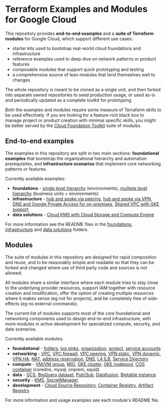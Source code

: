 # Terraform Examples and Modules for Google Cloud

This repository provides **end-to-end examples** and a **suite of Terraform modules** for Google Cloud, which support different use cases:

- starter kits used to bootstrap real-world cloud foundations and infrastructure
- reference examples used to deep dive on network patterns or product features
- composable modules that support quick prototyping and testing
- a comprehensive source of lean modules that lend themselves well to changes

The whole repository is meant to be cloned as a single unit, and then forked into separate owned repositories to seed production usage, or used as-is and periodically updated as a complete toolkit for prototyping.

Both the examples and modules require some measure of Terraform skills to be used effectively. If you are looking for a feature-rich black box to manage project or product creation with minimal specific skills, you might be better served by the [Cloud Foundation Toolkit](https://registry.terraform.io/modules/terraform-google-modules) suite of modules.

## End-to-end examples

The examples in this repository are split in two main sections: **foundational examples** that bootstrap the organizational hierarchy and automation prerequisites, and **infrastructure scenarios** that implement core networking patterns or features.

Currently available examples:

- **foundations** - [single level hierarchy](./foundations/environments/) (environments), [multiple level hierarchy](./foundations/business-units/) (business units + environments)
- **infrastructure** - [hub and spoke via peering](./infrastructure/hub-and-spoke-peering/), [hub and spoke via VPN](./infrastructure/hub-and-spoke-vpn/), [DNS and Google Private Access for on-premises](./infrastructure/onprem-google-access-dns/), [Shared VPC with GKE support](./infrastructure/shared-vpc-gke/)
- **data solutions** - [Cloud KMS with Cloud Storage and Compute Engine](./data-solutions/cloud-kms/)

For more information see the README files in the [foundations](./foundations/), [infrastructure](./infrastructure/) and [data solutions](./data-solutions/) folders.

## Modules

The suite of modules in this repository are designed for rapid composition and reuse, and to be reasonably simple and readable so that they can be forked and changed where use of third party code and sources is not allowed.

All modules share a similar interface where each module tries to stay close to the underlying provider resources, support IAM together with resource creation and modification, offer the option of creating multiple resources where it makes sense (eg not for projects), and be completely free of side-effects (eg no external commands).

The current list of modules supports most of the core foundational and networking components used to design end-to-end infrastructure, with more modules in active development for specialized compute, security, and data scenarios.

Currently available modules:

- **foundational** - [folders](./modules/folders), [log sinks](./modules/logging-sinks), [organization](./modules/organization), [project](./modules/project), [service accounts](./modules/iam-service-accounts)
- **networking** - [VPC](./modules/net-vpc), [VPC firewall](./modules/net-vpc-firewall), [VPC peering](./modules/net-vpc-peering), [VPN static](./modules/net-vpn-static), [VPN dynamic](./modules/net-vpn-dynamic), [VPN HA](./modules/net-vpn-ha), [NAT](./modules/net-cloudnat), [address reservation](./modules/net-address), [DNS](./modules/dns), [L4 ILB](./modules/net-ilb), [Service Directory](./modules/service-directory)
- **compute** - [VM/VM group](./modules/compute-vm), [MIG](./modules/compute-mig), [GKE cluster](./modules/gke-cluster), [GKE nodepool](./modules/gke-nodepool), [COS container](./modules/cos-container) (coredns, mysql, onprem, squid)
- **data** - [GCS](./modules/gcs), [BigQuery dataset](./modules/bigquery-dataset), [Pub/Sub](./modules/pubsub), [Datafusion](./modules/datafusion), [Bigtable instance](./modules/bigtable-instance)
- **security** - [KMS](./modules/kms), [SecretManager](./modules/secret-manager)
- **development** - [Cloud Source Repository](./modules/source-repository), [Container Registry](./modules/container-registry), [Artifact Registry](./modules/artifact-registry)

For more information and usage examples see each module's README file.

